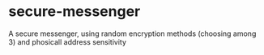 # secure-messenger
A secure messenger, using random encryption methods (choosing among 3) and phosicall address sensitivity
